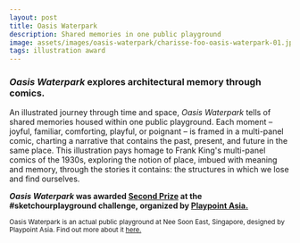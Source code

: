 ```yaml
---
layout: post
title: Oasis Waterpark
description: Shared memories in one public playground
image: assets/images/oasis-waterpark/charisse-foo-oasis-waterpark-01.jpg
tags: illustration award
---
```


<h3><i>Oasis Waterpark</i> explores architectural memory through comics.</h3>

<p> An illustrated journey through time and space, <i> Oasis Waterpark </i> tells of shared memories housed within one public playground. Each moment – joyful, familiar, comforting, playful, or poignant – is framed in a multi-panel comic, charting a narrative that contains the past, present, and future in the same place. This illustration pays homage to Frank King's multi-panel comics of the 1930s, exploring the notion of place, imbued with meaning and memory, through the stories it contains: the structures in which we lose and find ourselves. </p>

<p>
<strong> <i> Oasis Waterpark </i> was awarded <a href="https://www.facebook.com/playpointasia/posts/3238293216230176">Second Prize</a> at the #sketchourplayground challenge, organized by <a href="https://playpoint.asia/"> Playpoint Asia.</a> </strong>
</p>

<p><small>Oasis Waterpark is an actual public playground at Nee Soon East, Singapore, designed by Playpoint Asia. Find out more about it <a href="https://playpoint.asia/projects/oasis-waterpark-nee-soon-east/"> here.</a></small></p>
